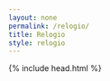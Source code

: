 ```yaml
---
layout: none
permalink: /relogio/
title: Relogio
style: relogio
---
```


<html>
    {% include head.html %}
    <body>
        <div class="container">
            <div id="corpo-relogio">
                <div id="corpo-interno-relogio">
                    <div class="traco-hora" id="traco-hora-1"></div>
                    <div class="traco-hora" id="traco-hora-2"></div>
                    <div class="traco-hora" id="traco-hora-3"></div>
                    <div class="traco-hora" id="traco-hora-4"></div>
                    <div class="traco-hora" id="traco-hora-5"></div>
                    <div class="traco-hora" id="traco-hora-6"></div>
                    <div id="tampa-relogio"></div>
                    <div id="ponteiro-horas"></div>
                    <div id="ponteiro-minutos"></div>
                    <div id="ponteiro-segundos"></div>
                </div>
            </div>
        </div>
        <script src="script.js"></script>
    </body>
</html>
